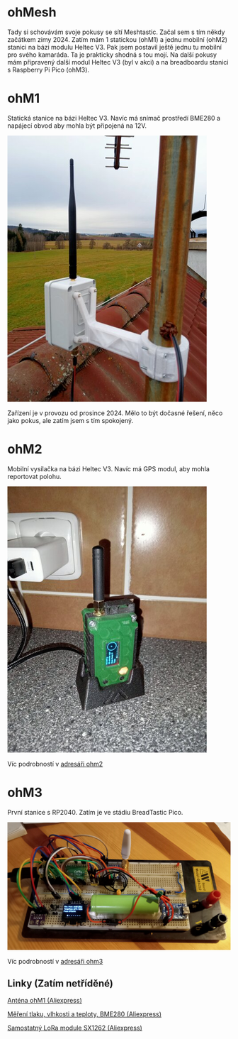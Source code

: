 # ohMesh

Tady si schovávám svoje pokusy se sítí Meshtastic. Začal sem s tím někdy začátkem zimy 2024. Zatím mám 1 statickou (ohM1) a jednu mobilní (ohM2) stanici na bázi modulu Heltec V3. Pak jsem postavil ještě jednu tu mobilní pro svého kamaráda. Ta je prakticky shodná s tou mojí.
Na další pokusy mám připravený další modul Heltec V3 (byl v akci) a na breadboardu stanici s Raspberry Pi Pico (ohM3).

# ohM1

Statická stanice na bázi Heltec V3. Navíc má snímač prostředí BME280 a napájecí obvod aby mohla být připojená na 12V.

![ohM1 na střeše](www/img/ohm1_na_strese.jpg)

Zařízení je v provozu od prosince 2024. Mělo to být dočasné řešení, něco jako pokus, ale zatím jsem s tím spokojený.


# ohM2

Mobilní vysílačka na bázi Heltec V3. Navíc má GPS modul, aby mohla reportovat polohu.

![ohM2 v doku](www/img/ohm2_v_doku.jpg)

Víc podrobností v [adresáři ohm2](https://github.com/ondrejh/ohMesh/tree/master/ohm2#readme)

# ohM3

První stanice s RP2040. Zatím je ve stádiu BreadTastic Pico.

![ohM3 testovací prototyp na breadboardu - BreadTastic Pico](www/img/ohm3_displej.jpg)

Víc podrobností v [adresáři ohm3](https://github.com/ondrejh/ohMesh/tree/master/ohm3#readme)

## Linky (Zatím netříděné)

[Anténa ohM1 (Aliexpress)](https://www.aliexpress.com/item/1005006833587735.html?spm=a2g0o.order_list.order_list_main.131.3e601802HxDH7p)

[Měření tlaku, vlhkosti a teploty, BME280 (Aliexpress)](https://www.aliexpress.com/item/1005004527984343.html?spm=a2g0o.order_list.order_list_main.106.3e601802HxDH7p)

[Samostatný LoRa module SX1262 (Aliexpress)](https://www.aliexpress.com/item/1005005868418525.html?spm=a2g0o.order_list.order_list_main.59.3e601802HxDH7p)
